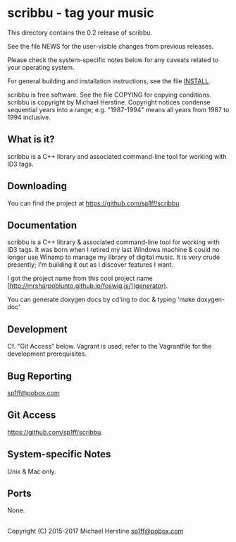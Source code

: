 scribbu - tag your music
========================

This directory contains the 0.2 release of scribbu.

See the file NEWS for the user-visible changes from previous releases.

Please check the system-specific notes below for any caveats related to
your operating system.

For general building and installation instructions, see the file [INSTALL]().

scribbu is free software.  See the file COPYING for copying conditions.
scribbu is copyright by Michael Herstine.  Copyright notices
condense sequential years into a range; e.g. "1987-1994" means all years
from 1987 to 1994 inclusive.

What is it?
-----------

scribbu is a C++ library and associated command-line tool for working
with ID3 tags.

Downloading
-----------

You can find the project at https://github.com/sp1ff/scribbu.

Documentation
-------------

scribbu is a C++ library & associated command-line tool for working
with ID3 tags. It was born when I retired my last Windows machine &
could no longer use Winamp to manage my library of digital music. It
is very crude presently; I'm building it out as I discover features I
want.

I got the project name from this cool project name
[http://mrsharpoblunto.github.io/foswig.js/](generator).

You can generate doxygen docs by cd'ing to doc & typing 'make doxygen-doc'

Development
-----------

Cf. "Git Access" below. Vagrant is used; refer to the Vagrantfile for
the development prerequisites.

Bug Reporting
-------------

sp1ff@pobox.com


Git Access
----------

https://github.com/sp1ff/scribbu.

System-specific Notes
---------------------

Unix & Mac only.

Ports
-----

None.


-------------------------------------------------------------------------------
Copyright (C) 2015-2017 Michael Herstine <sp1ff@pobox.com>


